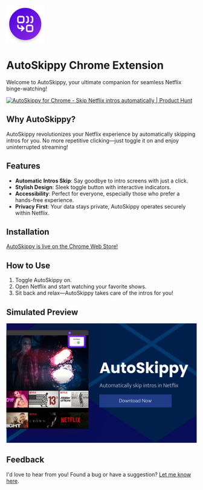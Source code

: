<img src="assets/autoskippy_logo.png" alt="AutoSkippy Logo" width="100px"/>

# AutoSkippy Chrome Extension

Welcome to AutoSkippy, your ultimate companion for seamless Netflix binge-watching!

<a href="https://www.producthunt.com/posts/autoskippy-for-chrome?embed=true&utm_source=badge-featured&utm_medium=badge&utm_souce=badge-autoskippy&#0045;for&#0045;chrome" target="_blank"><img src="https://api.producthunt.com/widgets/embed-image/v1/featured.svg?post_id=471648&theme=light" alt="AutoSkippy&#0032;for&#0032;Chrome - Skip&#0032;Netflix&#0032;intros&#0032;automatically | Product Hunt" style="width: 250px; height: 54px;" width="250" height="54" /></a>

## Why AutoSkippy?

AutoSkippy revolutionizes your Netflix experience by automatically skipping intros for you. No more repetitive clicking—just toggle it on and enjoy uninterrupted streaming!

## Features

- **Automatic Intros Skip**: Say goodbye to intro screens with just a click.
- **Stylish Design**: Sleek toggle button with interactive indicators.
- **Accessibility**: Perfect for everyone, especially those who prefer a hands-free experience.
- **Privacy First**: Your data stays private, AutoSkippy operates securely within Netflix.

## Installation

[AutoSkippy is live on the Chrome Web Store!](https://chromewebstore.google.com/detail/autoskippy/dokilgnebmohchllgdpkcidnlmpjfaji?hl=en&authuser=1)

## How to Use

1. Toggle AutoSkippy on.
2. Open Netflix and start watching your favorite shows.
3. Sit back and relax—AutoSkippy takes care of the intros for you!

## Simulated Preview

![AutoSkippy Listing](assets/CWS_autoskippy_listing_1.png)

## Feedback

I'd love to hear from you! Found a bug or have a suggestion? [Let me know here](https://github.com/imtiazraqib/AutoSkippy/issues/new).
